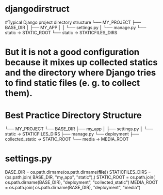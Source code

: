 # djangodirstruct
#Typical Django project directory structure
└── MY_PROJECT
    ├── BASE_DIR
    │   ├── MY_APP
    │   │   └── settings.py
    │   └── manage.py
    └── static        -> STATIC_ROOT
        └── static    -> STATICFILES_DIRS
# But it is not a good configuration because it mixes up collected statics and the directory where Django tries to find static files (e. g. to collect them). 

# Best Practice Directory Structure
└── MY_PROJECT
    └── BASE_DIR
        ├── my_app
        │   ├── settings.py
        │   └── static              -> STATICFILES_DIRS
        ├── manage.py
        └── deployment
            ├── collected_static    -> STATIC_ROOT
            └── media               -> MEDIA_ROOT
            
# settings.py
BASE_DIR = os.path.dirname(os.path.dirname(__file__))
STATICFILES_DIRS = (os.path.join(
    BASE_DIR, "my_app", "static"),)
STATIC_ROOT = os.path.join(
    os.path.dirname(BASE_DIR), "deployment", "collected_static")
MEDIA_ROOT = os.path.join(
    os.path.dirname(BASE_DIR), "deployment", "media")
